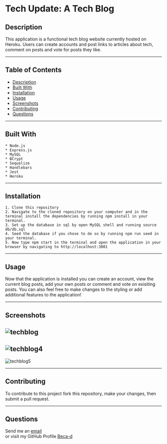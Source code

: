 # Tech Update: A Tech Blog

  ## Description 

This application is a functional tech blog website currently hosted on Heroku. 
Users can create accounts and post links to articles about tech, comment on posts and vote for posts they like.  

  ---

  ## Table of Contents

  * [Description](#description)
  * [Built With](#built-with)
  * [Installation](#installation)
  * [Usage](#usage)
  * [Screenshots](#screenshots)
  * [Contributing](#contributing)
  * [Questions](#questions)

  ---

  ## Built With
    * Node.js
    * Express.js
    * MySQL
    * BCrypt
    * Sequelize
    * Handlebars
    * Jest
    * Heroku 

  ---
  
  ## Installation

    1. Clone this repository
    2. Navigate to the cloned repository on your computer and in the terminal install the dependencies by running npm install in your terminal.
    3. Set up the database in sql by open MySQL shell and running source db/db.sql
    4. Seed the database if you chose to do so by running npm run seed in your terminal. 
    5. Now type npm start in the terminal and open the application in your browser by navigating to http://localhost:3001 

  ---

  ## Usage

Now that the application is installed you can create an account, view the current blog posts, add your own posts or comment and vote on exisiting posts. 
You can also feel free to make changes to the styling or add additional features to the application!

  ---
  
  ## Screenshots
  
![techblog](https://user-images.githubusercontent.com/67708213/193643852-b7ca86f5-610a-4ac9-b1e7-a5a28f70302b.JPG)
---
![techblog4](https://user-images.githubusercontent.com/67708213/193644337-c716eb1d-942c-4d00-888d-3bc4f9a6082c.JPG)
---
![techblog5](https://user-images.githubusercontent.com/67708213/193644354-0847efdd-78fc-4ddf-8d63-7bc0e5005f54.JPG)

  ---

  ## Contributing

To contribute to this project fork this repository, make your changes, then submit a pull request.

  ---
  
  ## Questions

Send me an [email](mailto:beca.d.smith@gmail.com) <br>
or visit my GitHub Profile [Beca-d](https://github.com/Beca-d)
    
